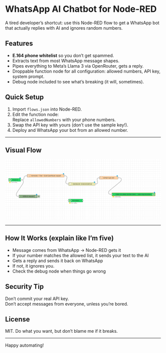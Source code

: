 # WhatsApp AI Chatbot for Node-RED

A tired developer’s shortcut: use this Node-RED flow to get a WhatsApp bot that actually replies with AI and ignores random numbers.

## Features

- **E.164 phone whitelist** so you don’t get spammed.
- Extracts text from most WhatsApp message shapes.
- Pipes everything to Meta’s Llama 3 via OpenRouter, gets a reply.
- Droppable function node for all configuration: allowed numbers, API key, system prompt.
- Debug node included to see what’s breaking (it will, sometimes).

## Quick Setup

1. Import `flows.json` into Node-RED.
2. Edit the function node:  
   Replace `allowedNumbers` with your phone numbers.
3. Swap the API key with yours (don’t use the sample key!).
4. Deploy and WhatsApp your bot from an allowed number.

---

## Visual Flow



![Node-RED WhatsApp Flow](assets/image.png)

---

## How It Works (explain like I’m five)

- Message comes from WhatsApp → Node-RED gets it
- If your number matches the allowed list, it sends your text to the AI
- Gets a reply and sends it back on WhatsApp
- If not, it ignores you.  
- Check the debug node when things go wrong

## Security Tip

Don’t commit your real API key.  
Don’t accept messages from everyone, unless you’re bored.

## License

MIT. Do what you want, but don’t blame me if it breaks.

---

Happy automating!
